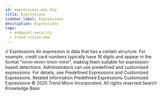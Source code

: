 ```yaml
---
id: expressions-ems-dlp
title: Expressions
sidebar_label: Expressions
description: Expressions
tags:
  - endpoint-security
  - trend-vision-one
---
```


/*<![CDATA[*/ $('#title').html($('meta[name=map-description]').attr('content')); /*]]>*/ Expressions An expression is data that has a certain structure. For example, credit card numbers typically have 16 digits and appear in the format "nnnn-nnnn-nnnn-nnnn", making them suitable for expression-based detections. Administrators can use predefined and customized expressions. For details, see Predefined Expressions and Customized Expressions. Related information Predefined Expressions Customized Expressions © 2025 Trend Micro Incorporated. All rights reserved.Search Knowledge Base